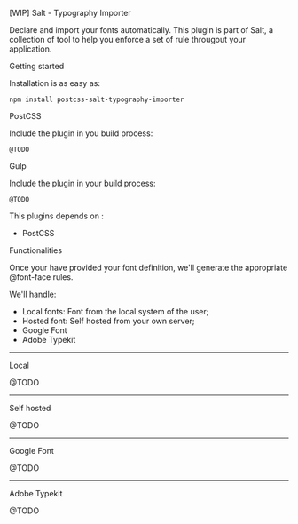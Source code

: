 [WIP] Salt - Typography Importer

Declare and import your fonts automatically. This plugin is part of Salt, a collection of tool to help you enforce a set of rule througout your application.



Getting started

Installation is as easy as:

    npm install postcss-salt-typography-importer



PostCSS

Include the plugin in you build process:

    @TODO

Gulp

Include the plugin in your build process:

    @TODO



This plugins depends on :

- PostCSS



Functionalities

Once your have provided your font definition, we'll generate the appropriate @font-face rules.

We'll handle:

- Local fonts: Font from the local system of the user;
- Hosted font: Self hosted from your own server;
- Google Font
- Adobe Typekit

---



Local

@TODO



---



Self hosted

@TODO



---



Google Font

@TODO



---



Adobe Typekit

@TODO
